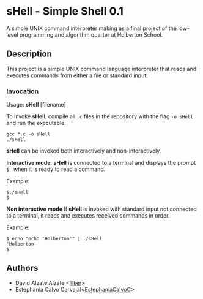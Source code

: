 # sHell - Simple Shell 0.1

A simple UNIX command interpreter making as a final project of the low-level programming and algorithm quarter at Holberton School.

## Description

This project is a simple UNIX command language interpreter that reads  and executes commands from either a file or standard input.

### Invocation

Usage: **sHell** [filename]

To invoke **sHell**, compile all `.c` files in the repository with the flag `-o sHell` and run the executable:

```
gcc *.c -o sHell
./sHell
```

**sHell** can be invoked both interactively and non-interactively.

**Interactive mode**: **sHell** is connected to a terminal and displays the prompt `$ ` when it is ready to read a command.

Example:
```
$./sHell
$
```

**Non interactive mode**
If **sHell** is invoked with standard input not connected to a terminal, it reads and executes received commands in order.

Example:
```
$ echo "echo 'Holberton'" | ./sHell
'Holberton'
$
```

## Authors

* David Alzate Alzate <[Illker](https://github.com/illker)>
* Estephania Calvo Carvajal<[EstephaniaCalvoC](https://github.com/EstephaniaCalvoC)>